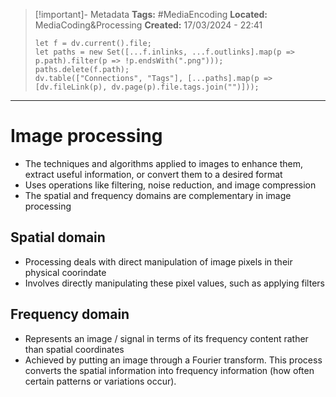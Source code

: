 > [!important]- Metadata
> **Tags:** #MediaEncoding 
> **Located:** MediaCoding&Processing
> **Created:** 17/03/2024 - 22:41
> ```dataviewjs
> let f = dv.current().file;
> let paths = new Set([...f.inlinks, ...f.outlinks].map(p => p.path).filter(p => !p.endsWith(".png")));
> paths.delete(f.path);
> dv.table(["Connections", "Tags"], [...paths].map(p => [dv.fileLink(p), dv.page(p).file.tags.join("")]));
> ```

___
# Image processing
- The techniques and algorithms applied to images to enhance them, extract useful information, or convert them to a desired format 
- Uses operations like filtering, noise reduction, and image compression
- The spatial and frequency domains are complementary in image processing

## Spatial domain
- Processing deals with direct manipulation of image pixels in their physical coorindate
- Involves directly manipulating these pixel values, such as applying filters

## Frequency domain 
- Represents an image / signal in terms of its frequency content rather than spatial coordinates
- Achieved by putting an image through a Fourier transform. This process converts the spatial information into frequency information (how often certain patterns or variations occur).


